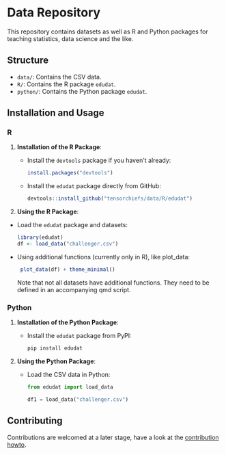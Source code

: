 # Data Repository

This repository contains datasets as well as R and Python packages for teaching statistics, data science and the like.

## Structure

- `data/`: Contains the CSV data.
- `R/`: Contains the R package `edudat`.
- `python/`: Contains the Python package `edudat`.

## Installation and Usage

### R

1. **Installation of the R Package**:
   - Install the `devtools` package if you haven't already:
     ```R
     install.packages("devtools")
     ```

   - Install the `edudat` package directly from GitHub:
     ```R
     devtools::install_github("tensorchiefs/data/R/edudat")
     ```

2. **Using the R Package**:
  - Load the `edudat` package and datasets:
     ```R
     library(edudat)
     df <- load_data("challenger.csv")
     ```
  - Using additional functions (currently only in R), like plot_data:
     ```R
      plot_data(df) + theme_minimal()
     ```
     Note that not all datasets have additional functions. They need to be defined in an accompanying qmd script.  

### Python

1. **Installation of the Python Package**:
   - Install the `edudat` package from PyPI:
     ```bash
     pip install edudat
     ```

2. **Using the Python Package**:
   - Load the CSV data in Python:
     ```python
     from edudat import load_data

     df1 = load_data("challenger.csv")
     ```

## Contributing

Contributions are welcomed at a later stage, have a look at the [contribution howto](CONTRIBUTING.md).


